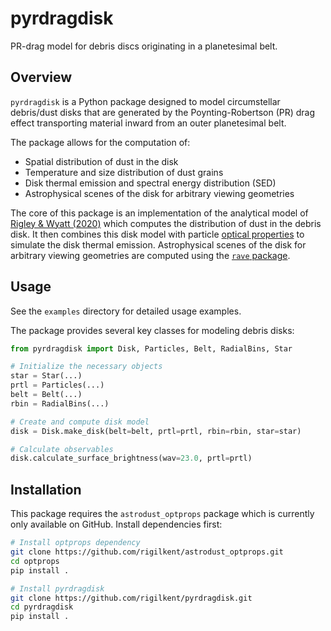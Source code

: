 # pyrdragdisk

PR-drag model for debris discs originating in a planetesimal belt.


## Overview

`pyrdragdisk` is a Python package designed to model circumstellar debris/dust disks
that are generated by the Poynting-Robertson (PR) drag effect 
transporting material inward from an outer planetesimal belt.

The package allows for the computation of:

- Spatial distribution of dust in the disk
- Temperature and size distribution of dust grains
- Disk thermal emission and spectral energy distribution (SED)
- Astrophysical scenes of the disk for arbitrary viewing geometries


The core of this package is an implementation of the analytical model of 
[Rigley & Wyatt (2020)](https://doi.org/10.1093/mnras/staa2029)
which computes the distribution of dust in the debris disk.
It then combines this disk model with particle [optical properties](https://github.com/rigilkent/astrodust_optprops) 
to simulate the disk thermal emission.
Astrophysical scenes of the disk for arbitrary viewing geometries are computed using the
[`rave` package](https://github.com/yinuohan/Rave).

## Usage

See the `examples` directory for detailed usage examples.

The package provides several key classes for modeling debris disks:

```python
from pyrdragdisk import Disk, Particles, Belt, RadialBins, Star

# Initialize the necessary objects
star = Star(...)
prtl = Particles(...)
belt = Belt(...)
rbin = RadialBins(...)

# Create and compute disk model
disk = Disk.make_disk(belt=belt, prtl=prtl, rbin=rbin, star=star)

# Calculate observables
disk.calculate_surface_brightness(wav=23.0, prtl=prtl)
```

## Installation

This package requires the `astrodust_optprops` package which is currently only available on GitHub. Install dependencies first:

```bash
# Install optprops dependency
git clone https://github.com/rigilkent/astrodust_optprops.git
cd optprops
pip install .

# Install pyrdragdisk
git clone https://github.com/rigilkent/pyrdragdisk.git
cd pyrdragdisk
pip install .
```

